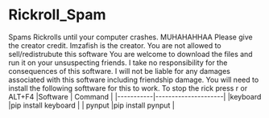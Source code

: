 # Rickroll_Spam
Spams Rickrolls until your computer crashes. MUHAHAHHAA
Please give the creator credit. Imzafish is the creator.
You are not allowed to sell/redistrubute this software 
You are welcome to download the files and run it on your unsuspecting friends.
I take no responsibility for the consequences of this software.
I will not be liable for any damages associated with this software including friendship damage.
You will need to install the following softtware for this to work.
To stop the rick press r or ALT+F4
|Software   | Command             |
|-----------|---------------------|
|keyboard   |pip install keyboard |
| pynput    |pip install pynput   |
